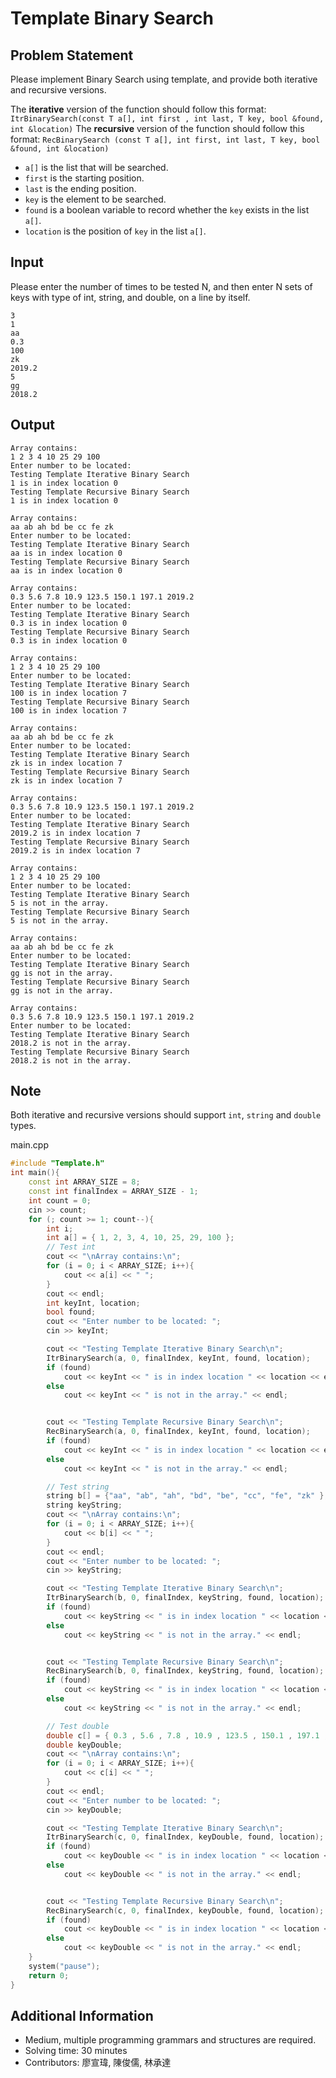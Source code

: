# Template Binary Search

## Problem Statement
Please implement Binary Search using template, and provide both iterative and recursive versions.

The **iterative** version of the function should follow this format: `ItrBinarySearch(const T a[], int first , int last, T key, bool &found, int &location)`
The **recursive** version of the function should follow this format: `RecBinarySearch (const T a[], int first, int last, T key, bool &found, int &location)`

* `a[]` is the list that will be searched.
* `first` is the starting position.
* `last` is the ending position.
* `key` is the element to be searched.
* `found` is a boolean variable to record whether the `key` exists in the list `a[]`.
* `location` is the position of `key` in the list `a[]`.

## Input
Please enter the number of times to be tested N, and then enter N sets of keys with type of int, string, and double, on a line by itself.
```
3
1
aa
0.3
100
zk
2019.2
5
gg
2018.2
```

## Output

```
Array contains:
1 2 3 4 10 25 29 100
Enter number to be located: 
Testing Template Iterative Binary Search
1 is in index location 0
Testing Template Recursive Binary Search
1 is in index location 0

Array contains:
aa ab ah bd be cc fe zk
Enter number to be located: 
Testing Template Iterative Binary Search
aa is in index location 0
Testing Template Recursive Binary Search
aa is in index location 0

Array contains:
0.3 5.6 7.8 10.9 123.5 150.1 197.1 2019.2
Enter number to be located: 
Testing Template Iterative Binary Search
0.3 is in index location 0
Testing Template Recursive Binary Search
0.3 is in index location 0

Array contains:
1 2 3 4 10 25 29 100
Enter number to be located: 
Testing Template Iterative Binary Search
100 is in index location 7
Testing Template Recursive Binary Search
100 is in index location 7

Array contains:
aa ab ah bd be cc fe zk
Enter number to be located: 
Testing Template Iterative Binary Search
zk is in index location 7
Testing Template Recursive Binary Search
zk is in index location 7

Array contains:
0.3 5.6 7.8 10.9 123.5 150.1 197.1 2019.2
Enter number to be located: 
Testing Template Iterative Binary Search
2019.2 is in index location 7
Testing Template Recursive Binary Search
2019.2 is in index location 7

Array contains:
1 2 3 4 10 25 29 100
Enter number to be located: 
Testing Template Iterative Binary Search
5 is not in the array.
Testing Template Recursive Binary Search
5 is not in the array.

Array contains:
aa ab ah bd be cc fe zk
Enter number to be located: 
Testing Template Iterative Binary Search
gg is not in the array.
Testing Template Recursive Binary Search
gg is not in the array.

Array contains:
0.3 5.6 7.8 10.9 123.5 150.1 197.1 2019.2
Enter number to be located: 
Testing Template Iterative Binary Search
2018.2 is not in the array.
Testing Template Recursive Binary Search
2018.2 is not in the array.
```

## Note
Both iterative and recursive versions should support `int`, `string` and `double` types.

main.cpp
```main.cpp
#include "Template.h"
int main(){
    const int ARRAY_SIZE = 8;
    const int finalIndex = ARRAY_SIZE - 1;
    int count = 0;
    cin >> count;
    for (; count >= 1; count--){
        int i;
        int a[] = { 1, 2, 3, 4, 10, 25, 29, 100 };
        // Test int
        cout << "\nArray contains:\n";
        for (i = 0; i < ARRAY_SIZE; i++){
            cout << a[i] << " ";
        }
        cout << endl;
        int keyInt, location;
        bool found;
        cout << "Enter number to be located: ";
        cin >> keyInt;

        cout << "Testing Template Iterative Binary Search\n";
        ItrBinarySearch(a, 0, finalIndex, keyInt, found, location);
        if (found)
            cout << keyInt << " is in index location " << location << endl;
        else
            cout << keyInt << " is not in the array." << endl;


        cout << "Testing Template Recursive Binary Search\n";
        RecBinarySearch(a, 0, finalIndex, keyInt, found, location);
        if (found)
            cout << keyInt << " is in index location " << location << endl;
        else
            cout << keyInt << " is not in the array." << endl;

        // Test string
        string b[] = {"aa", "ab", "ah", "bd", "be", "cc", "fe", "zk" };
        string keyString;
        cout << "\nArray contains:\n";
        for (i = 0; i < ARRAY_SIZE; i++){
            cout << b[i] << " ";
        }
        cout << endl;
        cout << "Enter number to be located: ";
        cin >> keyString;

        cout << "Testing Template Iterative Binary Search\n";
        ItrBinarySearch(b, 0, finalIndex, keyString, found, location);
        if (found)
            cout << keyString << " is in index location " << location << endl;
        else
            cout << keyString << " is not in the array." << endl;


        cout << "Testing Template Recursive Binary Search\n";
        RecBinarySearch(b, 0, finalIndex, keyString, found, location);
        if (found)
            cout << keyString << " is in index location " << location << endl;
        else
            cout << keyString << " is not in the array." << endl;

        // Test double
        double c[] = { 0.3 , 5.6 , 7.8 , 10.9 , 123.5 , 150.1 , 197.1 , 2019.2 };
        double keyDouble;
        cout << "\nArray contains:\n";
        for (i = 0; i < ARRAY_SIZE; i++){
            cout << c[i] << " ";
        }
        cout << endl;
        cout << "Enter number to be located: ";
        cin >> keyDouble;

        cout << "Testing Template Iterative Binary Search\n";
        ItrBinarySearch(c, 0, finalIndex, keyDouble, found, location);
        if (found)
            cout << keyDouble << " is in index location " << location << endl;
        else
            cout << keyDouble << " is not in the array." << endl;


        cout << "Testing Template Recursive Binary Search\n";
        RecBinarySearch(c, 0, finalIndex, keyDouble, found, location);
        if (found)
            cout << keyDouble << " is in index location " << location << endl;
        else
            cout << keyDouble << " is not in the array." << endl;
    }
    system("pause");
    return 0;
}
```

## Additional Information
* Medium, multiple programming grammars and structures are required.
* Solving time: 30 minutes
* Contributors: 廖宣瑋, 陳俊儒, 林承達